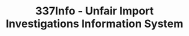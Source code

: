 ---
layout: default
bigquery: https://console.cloud.google.com/bigquery?p=patents-public-data&d=usitc_investigations&page=dataset&project=sheets-management-319211
citation: US International Trade Commission 337Info Unfair Import Investigations Information
  System
contributors: US International Trade Comission
cost: None
description: US International Trade Commission 337Info Unfair Import Investigations
  Information System contains data on investigations done under Section 337. Section
  337 declares the infringement of certain statutory intellectual property rights
  and other forms of unfair competition in import trade to be unlawful practices.
  Most Section 337 investigations involve allegations of patent or registered trademark
  infringement.
documentation: FAQ and tutorial available on the site
last_edit: Mon, 04 Apr 2022 19:10:40 GMT
location: https://pubapps2.usitc.gov/337external/
maintained_by: US International Trade Comission
schema_fields: '[''id'', ''investigationType'', ''gcAttorney'', ''issueDateOtherNonFinal'',
  ''trademarkNumbers'', ''patentNumber'', ''investigationNo'', ''complainant'', ''htsNumbers'',
  ''invUnfairAct'', ''actualStartDateEvidHear'', ''endDateMarkmanHearing'', ''ouiiAttorney'',
  ''startDateMarkmanHearing'', ''docketNo'', ''teoIdDueDate'', ''targetDate'', ''currentStatus'',
  ''lastUpdated'', ''scheduledStartDateEvidHear'', ''aljAssigned'', ''teoIdIssueDate'',
  ''dateComplaintFiled'', ''copyrightNumbers'', ''finalIdOnViolationDue'', ''scheduledEndDateEvidHear'',
  ''finalDetNoViolation'', ''currentActiveALJ'', ''cafcAppeals'', ''teoReliefGranted'',
  ''dateCreated'', ''investigationTermDate'', ''internalRemand'', ''title'', ''patentNumbers'',
  ''finalDetViolation'', ''teoProceedingInvolved'', ''reportingRequirements'', ''ouiiParticipation'',
  ''finalIdOnViolationIssue'', ''markmanHearing'', ''actualEndDateEvidHear'', ''dateOfPublicationFrNotice'',
  ''respondent'', ''publication_number'']'
shortname: unfair_import_investigations
tags:
- import
- legal
- trade
timeframe: 2008-2021 (prior to 2008 downloadable as a JSON file)
title: 337Info - Unfair Import Investigations Information System
uuid: 2721f5ec-e599-4890-9265-9706719fc71e
---